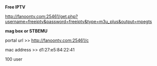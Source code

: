 **Free IPTV**


http://fanoontv.com:25461/get.php?username=freeiptv&password=freeiptv&type=m3u_plus&output=mpegts


**mag box or STBEMU**

portal url >> http://fanoontv.com:25461/c

mac address >> d1:27:e5:84:22:41


100 user
